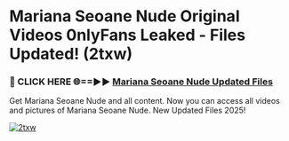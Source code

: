 # Mariana Seoane Nude Original Videos 0nlyFans Leaked - Files Updated! (2txw)

<h3>🔴 CLICK HERE 🌐==►► <a href="https://tinyurl.com/4mcuefdz" rel="nofollow">Mariana Seoane Nude Updated Files</a></h3>

Get Mariana Seoane Nude and all content. Now you can access all videos and pictures of Mariana Seoane Nude. New Updated Files 2025!

[![2txw](https://i.imgur.com/StAQSOY.gif)](https://tinyurl.com/4mcuefdz)
